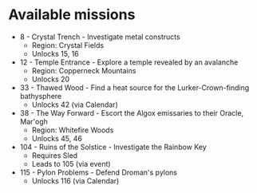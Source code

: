 # Available missions

- 8 - Crystal Trench - Investigate metal constructs
  - Region: Crystal Fields
  - Unlocks 15, 16
- 12 - Temple Entrance - Explore a temple revealed by an avalanche
  - Region: Copperneck Mountains
  - Unlocks 20
- 33 - Thawed Wood - Find a heat source for the Lurker-Crown-finding bathysphere
  - Unlocks 42 (via Calendar)
- 38 - The Way Forward - Escort the Algox emissaries to their Oracle, Mar'ogh
  - Region: Whitefire Woods
  - Unlocks 45, 46
- 104 - Ruins of the Solstice - Investigate the Rainbow Key
  - Requires Sled
  - Leads to 105 (via event)
- 115 - Pylon Problems - Defend Droman's pylons
  - Unlocks 116 (via Calendar)
